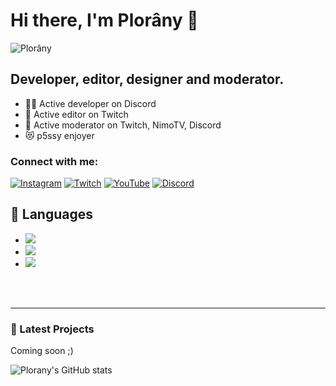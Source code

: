# Hi there, I'm Plorâny 👋 

![Plorâny](https://i.pinimg.com/originals/06/ef/ca/06efca71fda7d7e344d18815bb589b5f.png)


## Developer, editor, designer and moderator.

- 👨‍💻 Active developer on Discord
- 🌱 Active editor on Twitch
- 👯 Active moderator on Twitch, NimoTV, Discord
- 😻 p5ssy enjoyer

### Connect with me:

[![Instagram](https://cdn-icons.flaticon.com/png/128/4494/premium/4494488.png?token=exp=1647143096~hmac=b18705f141530fe0e1952e2f0d0d8cbe)](https://instagram.com/ploranyy)
[![Twitch](https://cdn-icons.flaticon.com/png/128/4494/premium/4494567.png?token=exp=1647143096~hmac=55411abc82001a2b55ff320681ccdcd4)](https://twitch.tv/ploranyy)
[![YouTube](https://cdn-icons.flaticon.com/png/128/4494/premium/4494485.png?token=exp=1647143096~hmac=bb0931122e02b4e301ac2f38f5d5528c)](https://youtube.com/c/Ploranyy)
[![Discord](https://cdn-icons.flaticon.com/png/128/4494/premium/4494732.png?token=exp=1647143238~hmac=40d54fbda91b0e8c65d92f36df3008b7)](https://discord.com/users/347436713217359873)

## 🔧 Languages
- ![](https://img.shields.io/badge/Code-JavaScript-black?style=flat-square&logo=javascript&logoColor=brightgreen)
- ![](https://img.shields.io/badge/Code-Java-black?style=flat-square&logo=java&logoColor=white)
- ![](https://img.shields.io/badge/Tools-MongoDB-black?style=flat-square&logo=mongodb&logoColor=cyan)

<br />
<br />

---

### 📕 Latest Projects

Coming soon ;)

![Plorany's GitHub stats](https://github-readme-stats.vercel.app/api?username=Plorany&show_icons=true)
